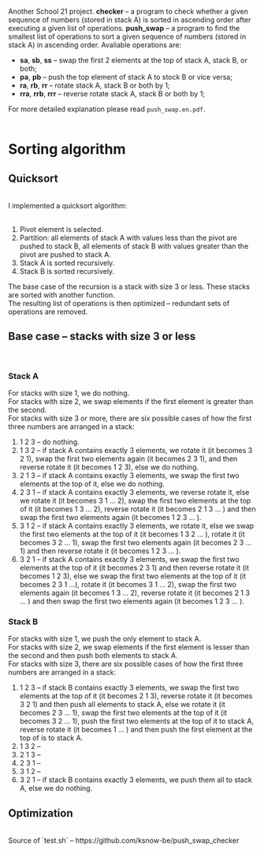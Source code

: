 Another School 21 project. **checker** – a program to check whether a given sequence of numbers (stored in stack A) is sorted in ascending order after executing a given list of operations. **push_swap** – a program to find the smallest list of operations to sort a given sequence of numbers (stored in stack A) in ascending order. Avaliable operations are:<br>

* **sa**, **sb**, **ss** – swap the first 2 elements at the top of stack A, stack B, or both;
* **pa**, **pb** – push the top element of stack A to stock B or vice versa;
* **ra**, **rb**, **rr** – rotate stack A, stack B or both by 1;
* **rra**, **rrb**, **rrr** – reverse rotate stack A, stack B or both by 1;

For more detailed explanation please read `push_swap.en.pdf`.<br><br>

# **Sorting algorithm**

## **Quicksort**
<br>
I implemented a quicksort algorithm:<br><br>

1. Pivot element is selected.
2. Partition: all elements of stack A with values less than the pivot are pushed to stack B, all elements of stack B with values greater than the pivot are pushed to stack A.
3. Stack A is sorted recursively.
4. Stack B is sorted recursively.

The base case of the recursion is a stack with size 3 or less. These stacks are sorted with another function.<br>
The resulting list of operations is then optimized – redundant sets of operations are removed.<br>

## **Base case – stacks with size 3 or less**
<br>

### **Stack A**

For stacks with size 1, we do nothing.<br>
For stacks with size 2, we swap elements if the first element is greater than the second.<br>
For stacks with size 3 or more, there are six possible cases of how the first three numbers are arranged in a stack:<br>

1. 1 2 3 – do nothing.
2. 1 3 2 – if stack A contains exactly 3 elements, we rotate it (it becomes 3 2 1), swap the first two elements again (it becomes 2 3 1), and then reverse rotate it (it becomes 1 2 3), else we do nothing.
3. 2 1 3 – if stack A contains exactly 3 elements, we swap the first two elements at the top of it, else we do nothing.
4. 2 3 1 – if stack A contains exactly 3 elements, we reverse rotate it, else we rotate it (it becomes 3 1 ... 2), swap the first two elements at the top of it (it becomes 1 3 ... 2), reverse rotate it (it becomes 2 1 3 ... ) and then swap the first two elements again (it becomes 1 2 3 ... ).
5. 3 1 2 – if stack A contains exactly 3 elements, we rotate it, else we swap the first two elements at the top of it (it becomes 1 3 2 ... ), rotate it (it becomes 3 2 ... 1), swap the first two elements again (it becomes 2 3 ... 1) and then reverse rotate it (it becomes 1 2 3 ... ).
6. 3 2 1 – if stack A contains exactly 3 elements, we swap the first two elements at the top of it (it becomes 2 3 1) and then reverse rotate it (it becomes 1 2 3), else we swap the first two elements at the top of it (it becomes 2 3 1 ...), rotate it (it becomes 3 1 ... 2), swap the first two elements again (it becomes 1 3 ... 2), reverse rotate it (it becomes 2 1 3 ... ) and then swap the first two elements again (it becomes 1 2 3 ... ).

### **Stack B**

For stacks with size 1, we push the only element to stack A.<br>
For stacks with size 2, we swap elements if the first element is lesser than the second and then push both elements to stack A.<br>
For stacks with size 3, there are six possible cases of how the first three numbers are arranged in a stack:<br>

1. 1 2 3 – if stack B contains exactly 3 elements, we swap the first two elements at the top of it (it becomes 2 1 3), reverse rotate it (it becomes 3 2 1) and then push all elements to stack A, else we rotate it (it becomes 2 3 ... 1), swap the first two elements at the top of it (it becomes 3 2 ... 1), push the first two elements at the top of it to stack A, reverse rotate it (it becomes 1 ... ) and then push the first element at the top of is to stack A.
2. 1 3 2 – 
3. 2 1 3 –
4. 2 3 1 –
5. 3 1 2 –
6. 3 2 1 – if stack B contains exactly 3 elements, we push them all to stack A, else we do nothing.

## **Optimization**

<br>
Source of `test.sh` – https://github.com/ksnow-be/push_swap_checker
